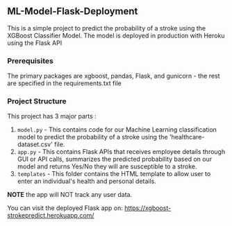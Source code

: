 ## ML-Model-Flask-Deployment
This is a simple project to predict the probability of a stroke using the XGBoost Classifier Model. 
The model is deployed in production with Heroku using the Flask API

### Prerequisites
The primary packages are xgboost, pandas, Flask, and gunicorn - the rest are specified in the requirements.txt file

### Project Structure
This project has 3 major parts :
1. ```model.py``` - This contains code for our Machine Learning classification model to predict the probability of a stroke using the 'healthcare-dataset.csv' file.
2. ```app.py``` - This contains Flask APIs that receives employee details through GUI or API calls, summarizes the predicted probability based on our model and returns Yes/No they will are susceptible to a stroke.
3. ```templates``` - This folder contains the HTML template to allow user to enter an individual's health and personal details.

**NOTE** the app will NOT track any user data.

You can visit the deployed Flask app on: https://xgboost-strokepredict.herokuapp.com/
